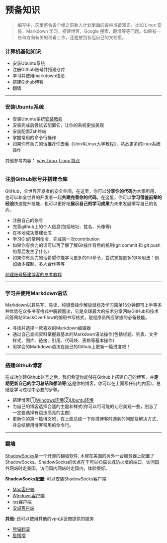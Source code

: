 # 预备知识

> 编写中，这里整合各个组之前新人计划里面的各种准备知识，比如 Linux 安装，Markdown 学习，搭建博客，Google 搜索，翻墙等等问题。如果有一些和方向有关的准备工作，还是放到各组自己的文档里。



### 计算机基础知识
* 安装Ubuntu系统
* 注册Github账号并搭建仓库
* 学习并使用markdown语法
* 搭建Github博客
* 翻墙


---
### 安装Ubuntu系统
* 安装Ubuntu系统[安装教程](https://ywnz.com/linuxaz/2588.html)
* 安装完成后尝试去配置它，让你的系统更加美观
* 安装配置Zsh终端
* 掌握常用的命令行操作
* 如果你有余力的话推荐你去看《Unix&Linux大学教程》，熟悉更多的linux系统操作

其他参考内容：
[why Linux](https://www.jianshu.com/p/5020fbd76d0c)
[Linux 特点](https://www.sohu.com/a/248995053_700886)

---
### 注册Github账号并搭建仓库
GitHub，全世界开发者的安全空间，在这里，你可以**分享你的代码**为大家所用，也可以和全世界的开发者一起**共建完善你的代码**。在这里，你可以**学习借鉴前辈的经验**快速提升技能，也可以更好地**展示自己的学习成果**为未来发展撰写自己的名片。

* 注册自己的账号
* 完善github上的个人信息(包括地址、姓名、头像等)
* 在本地成功搭建仓库 
* 学习Git的常用命令，完成第一次contribution
* 如果你有余力的话可以再了解了解Git操作背后的机制(git commit 和 git push的背后发生了什么)
* 如果你有余力的话希望你能学习更多的Git命令，尝试掌握更多的Git用法：例如版本控制、多人合作等等

[创建账号搭建博客的参考教程](https://blog.csdn.net/p10010/article/details/51336332)

---
### 学习并使用Markdown语法
Markdown以其易写、易读、纯键盘操作解放鼠标及学习简单15分钟即可上手等多种优势在众多书写格式中脱颖而出，它是全球最大的技术分享网站GitHub和技术问答网站StackOverFlow的御用书写格式，是程序员所应掌握的必备技能。

* 寻找并选择一款喜欢的Markdown编辑器
* 通过自己查阅资料掌握最基本的Markdown语法操作(包括标题、列表、文字样式、图片、链接、引用、代码块、表格等基本操作)
* 用学会的Markdown语法在自己的Github上更新一篇进度吧！
---
### 搭建Github博客
在成功创建Github账号之后，我们希望你能够在Github上搭建自己的博客，并**定期更新自己的学习总结和想法等**(这是你的博客，你可以在上面写任何的内容)，总结是学习过程中必要的步骤。

* 搭建博客①[Windows环境](https://www.cnblogs.com/liuxianan/p/build-blog-website-by-hexo-github.html)②[Ubuntu环境](https://blog.csdn.net/hzq_0111/article/details/78956821)
* 为自己的博客选择合适的主题和样式(你可以尽可能的让它美观一些，别忘了一定要选择有语法高亮的主题)
* 更新你的第一篇博文吧，在上面总结一下你搭博客时遇到的问题及解决方式，并总结使用博客常用的命令行。
---
### 翻墙
[ShadowSocks](https://github.com/shadowsocks/shadowsocks)是一个开源的翻墙软件, 木犀在美国的另外一台服务器上配置了ShadowSocks。ShadowSocks的优点在于可以扫描长城防火墙的端口，访问国外网站时走美国，访问国内网站时走国内，体验很好。

**ShadowSocks配置:**
可以安装ShadowSocks客户端

 + [Mac客户端](https://tower.im/projects/a1482d8ab658462eb68a7557cb1ba897/uploads/3964b13b64ea428da2867420410f2f18?version=1)
 + [Windows客户端](https://tower.im/projects/a1482d8ab658462eb68a7557cb1ba897/uploads/7dd679982fb349fba71e916c1c41f7dc?version=1)
 + [ios客户端](https://github.com/shadowsocks/shadowsocks-iOS)
 + [安卓客户端](https://github.com/shadowsocks/shadowsocks-android)


**其他:**
还可以使用其他的vpn运营商提供的服务

+ [熊猫翻滚](https://pandafan.org/)
+ [鱼摆摆](https://ybb1024.com)

